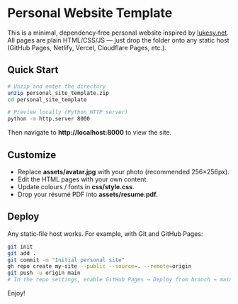# Personal Website Template

This is a minimal, dependency‑free personal website inspired by [lukesy.net](https://www.lukesy.net).  
All pages are plain HTML/CSS/JS — just drop the folder onto any static host (GitHub Pages, Netlify, Vercel, Cloudflare Pages, etc.).

## Quick Start

```sh
# Unzip and enter the directory
unzip personal_site_template.zip
cd personal_site_template

# Preview locally (Python HTTP server)
python -m http.server 8000
```

Then navigate to **http://localhost:8000** to view the site.

## Customize

* Replace **assets/avatar.jpg** with your photo (recommended 256×256px).  
* Edit the HTML pages with your own content.  
* Update colours / fonts in **css/style.css**.  
* Drop your résumé PDF into **assets/resume.pdf**.

## Deploy

Any static‑file host works. For example, with Git and GitHub Pages:

```sh
git init
git add .
git commit -m "Initial personal site"
gh repo create my‑site --public --source=. --remote=origin
git push -u origin main
# In the repo settings, enable GitHub Pages → Deploy from branch → main / root
```

Enjoy!
